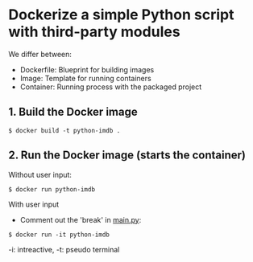 # Dockerize a simple Python script with third-party modules

We differ between:

- Dockerfile: Blueprint for building images
- Image: Template for running containers
- Container: Running process with the packaged project

## 1. Build the Docker image

```console
$ docker build -t python-imdb .
```

## 2. Run the Docker image (starts the container)

Without user input:

```console
$ docker run python-imdb
```

With user input

- Comment out the 'break' in [main.py](./main.py):

```console
$ docker run -it python-imdb
```

-i: intreactive, -t: pseudo terminal
